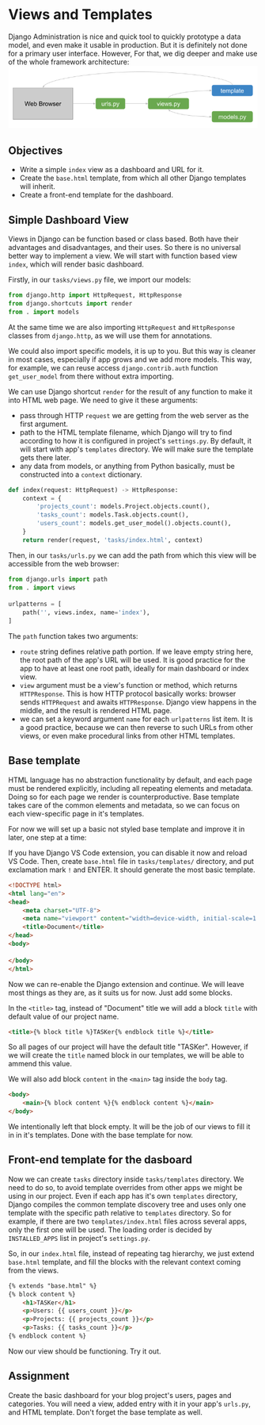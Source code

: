 # Views and Templates

Django Administration is nice and quick tool to quickly prototype a data model, and even make it usable in production. But it is definitely not done for a primary user interface. However, For that, we dig deeper and make use of the whole framework architecture: ![MVT Architecture](../01_new_project_app/img/mvt_architecture.png)

## Objectives

* Write a simple `index` view as a dashboard and URL for it.
* Create the `base.html` template, from which all other Django templates will inherit.
* Create a front-end template for the dashboard.

## Simple Dashboard View

Views in Django can be function based or class based. Both have their advantages and disadvantages, and their uses. So there is no universal better way to implement a view. We will start with function based view `index`, which will render basic dashboard.

Firstly, in our `tasks/views.py` file, we import our models:

```Python
from django.http import HttpRequest, HttpResponse
from django.shortcuts import render
from . import models
```

At the same time we are also importing `HttpRequest` and `HttpResponse` classes from `django.http`, as we will use them for annotations.

We could also import specific models, it is up to you. But this way is cleaner in most cases, especially if app grows and we add more models. This way, for example, we can reuse access `django.contrib.auth` function `get_user_model` from there without extra importing.

We can use Django shortcut `render` for the result of any function to make it into HTML web page. We need to give it these arguments:

* pass through HTTP `request` we are getting from the web server as the first argument.
* path to the HTML template filename, which Django will try to find according to how it is configured in project's `settings.py`. By default, it will start with app's `templates` directory. We will make sure the template gets there later.
* any data from models, or anything from Python basically, must be constructed into a `context` dictionary.

```Python
def index(request: HttpRequest) -> HttpResponse:
    context = {
        'projects_count': models.Project.objects.count(),
        'tasks_count': models.Task.objects.count(),
        'users_count': models.get_user_model().objects.count(),
    }
    return render(request, 'tasks/index.html', context)
```

Then, in our `tasks/urls.py` we can add the path from which this view will be accessible from the web browser:

```Python
from django.urls import path
from . import views

urlpatterns = [
    path('', views.index, name='index'),
]
```

The `path` function takes two arguments:

* `route` string defines relative path portion. If we leave empty string here, the root path of the app's URL will be used. It is good practice for the app to have at least one root path, ideally for main dashboard or index view.
* `view` argument must be a view's function or method, which returns `HTTPResponse`. This is how HTTP protocol basically works: browser sends `HTTPRequest` and awaits `HTTPResponse`. Django view happens in the middle, and the result is rendered HTML page.
* we can set a keyword argument `name` for each `urlpatterns` list item. It is a good practice, because we can then reverse to such URLs from other views, or even make procedural links from other HTML templates.

## Base template

HTML language has no abstraction functionality by default, and each page must be rendered explicitly, including all repeating elements and metadata. Doing so for each page we render is counterproductive. Base template takes care of the common elements and metadata, so we can focus on each view-specific page in it's templates.

For now we will set up a basic not styled base template and improve it in later, one step at a time:

If you have Django VS Code extension, you can disable it now and reload VS Code. Then, create `base.html` file in `tasks/templates/` directory, and put exclamation mark `!` and ENTER. It should generate the most basic template.

```HTML
<!DOCTYPE html>
<html lang="en">
<head>
    <meta charset="UTF-8">
    <meta name="viewport" content="width=device-width, initial-scale=1.0">
    <title>Document</title>
</head>
<body>
    
</body>
</html>
```

Now we can re-enable the Django extension and continue. We will leave most things as they are, as it suits us for now. Just add some blocks.

In the `<title>` tag, instead of "Document" title we will add a block `title` with default value of our project name.

```HTML
<title>{% block title %}TASKer{% endblock title %}</title>
```

So all pages of our project will have the default title "TASKer". However, if we will create the `title` named block in our templates, we will be able to ammend this value.

We will also add block `content` in the `<main>` tag inside the `body` tag.

```HTML
<body>
    <main>{% block content %}{% endblock content %}</main>
</body>
```

We intentionally left that block empty. It will be the job of our views to fill it in in it's templates. Done with the base template for now.

## Front-end template for the dasboard

Now we can create `tasks` directory inside `tasks/templates` directory. We need to do so, to avoid template overrides from other apps we might be using in our project. Even if each app has it's own `templates` directory, Django compiles the common template discovery tree and uses only one template with the specific path relative to `templates` directory. So for example, if there are two `templates/index.html` files across several apps, only the first one will be used. The loading order is decided by `INSTALLED_APPS` list in project's `settings.py`. 

So, in our `index.html` file, instead of repeating tag hierarchy, we just extend `base.html` template, and fill the blocks with the relevant context coming from the views.

```HTML
{% extends "base.html" %}
{% block content %}
    <h1>TASKer</h1>
    <p>Users: {{ users_count }}</p>
    <p>Projects: {{ projects_count }}</p>
    <p>Tasks: {{ tasks_count }}</p>
{% endblock content %}
```

Now our view should be functioning. Try it out.

## Assignment

Create the basic dashboard for your blog project's users, pages and categories. You will need a view, added entry with it in your app's `urls.py`, and HTML template. Don't forget the base template as well.
